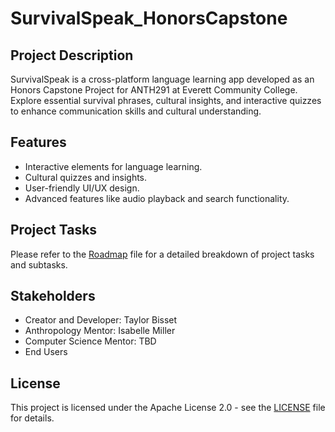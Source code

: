 # SurvivalSpeak_HonorsCapstone 

## Project Description 

SurvivalSpeak is a cross-platform language learning app developed as an Honors Capstone Project for ANTH291 at Everett Community College. 
Explore essential survival phrases, cultural insights, and interactive quizzes to enhance communication skills and cultural understanding.

## Features 

- Interactive elements for language learning. 
- Cultural quizzes and insights. 
- User-friendly UI/UX design. 
- Advanced features like audio playback and search functionality.

## Project Tasks 

Please refer to the [Roadmap](ROADMAP.md) file for a detailed breakdown of project tasks and subtasks. 

## Stakeholders 

- Creator and Developer: Taylor Bisset 
- Anthropology Mentor: Isabelle Miller 
- Computer Science Mentor: TBD 
- End Users

## License 

This project is licensed under the Apache License 2.0 - see the [LICENSE](LICENSE) file for details. 
